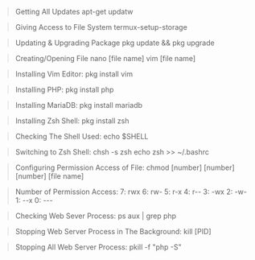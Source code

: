 > Getting All Updates
apt-get updatw

> Giving Access to File System
termux-setup-storage

> Updating & Upgrading Package
pkg update && pkg upgrade

> Creating/Opening File
nano [file name]
vim [file name]

> Installing Vim Editor:
pkg install vim

> Installing PHP:
pkg install php

> Installing MariaDB:
pkg install mariadb

> Installing Zsh Shell:
pkg install zsh

> Checking The Shell Used:
echo $SHELL

> Switching to Zsh Shell:
chsh -s zsh
echo zsh >> ~/.bashrc

> Configuring Permission Access of File:
chmod [number] [number] [number] [file name]

> Number of Permission Access:
7: rwx
6: rw-
5: r-x
4: r--
3: -wx
2: -w-
1: --x
0: ---

> Checking Web Sever Process:
ps aux | grep php

> Stopping Web Server Process in The Background:
kill [PID]

> Stopping All Web Server Process:
pkill -f "php -S"